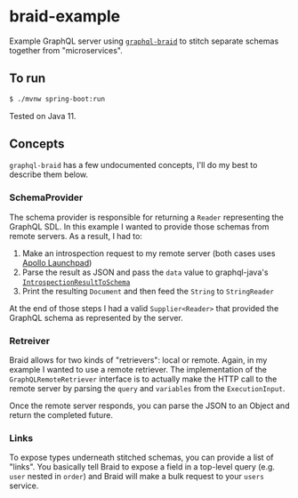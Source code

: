 # braid-example

Example GraphQL server using [`graphql-braid`](https://bitbucket.org/atlassian/graphql-braid) to stitch separate schemas together from "microservices".

## To run

```bash
$ ./mvnw spring-boot:run
```

Tested on Java 11.

## Concepts

`graphql-braid` has a few undocumented concepts, I'll do my best to describe them below.

### SchemaProvider

The schema provider is responsible for returning a `Reader` representing the GraphQL SDL. In this example I wanted to provide those schemas from remote servers. As a result, I had to:

1. Make an introspection request to my remote server (both cases uses [Apollo Launchpad](https://launchpad.graphql.com))
1. Parse the result as JSON and pass the `data` value to graphql-java's [`IntrospectionResultToSchema`](https://github.com/graphql-java/graphql-java/blob/9a2d4e97d582d35784f8687bb72402f92b785cd4/src/main/java/graphql/introspection/IntrospectionResultToSchema.java)
1. Print the resulting `Document` and then feed the `String` to `StringReader`

At the end of those steps I had a valid `Supplier<Reader>` that provided the GraphQL schema as represented by the server.

### Retreiver

Braid allows for two kinds of "retrievers": local or remote. Again, in my example I wanted to use a remote retriever. The implementation of the `GraphQLRemoteRetriever` interface is to actually make the HTTP call to the remote server by parsing the `query` and `variables` from the `ExecutionInput`.

Once the remote server responds, you can parse the JSON to an Object and return the completed future.

### Links

To expose types underneath stitched schemas, you can provide a list of "links". You basically tell Braid to expose a field in a top-level query (e.g. `user` nested in `order`) and Braid will make a bulk request to your `users` service.
